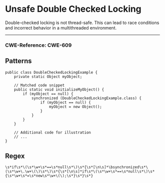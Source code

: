 # Unsafe Double Checked Locking

Double-checked locking is not thread-safe. This can lead to race conditions and incorrect behavior in a multithreaded
environment.

---

### CWE-Reference: CWE-609

## Patterns

```
public class DoubleCheckedLockingExample {
    private static Object myObject;

    // Matched code snippet
    public static void initializeMyObject() {
        if (myObject == null) {
            synchronized (DoubleCheckedLockingExample.class) {
                if (myObject == null) {
                    myObject = new Object();
                }
            }
        }
    }

    // Additional code for illustration
    // ...
}
```

## Regex

```
\s*if\s*\(\s*\w+\s*==\s*null\s*\)\s*{\s*[\n\s]*\bsynchronized\s*\(\s*\w+\.\w+\(\)\s*\)\s*{\s*[\n\s]*if\s*\(\s*\w+\s*==\s*null\s*\)\s*{\s*\w+\s*=\s*new\s*\w+\(\);\s*}\s*}\s*}
```